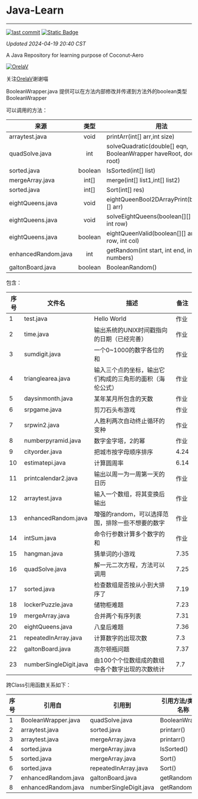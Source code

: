 # Java-Learn

------------------------------------------------------------------------

[![last commit](https://img.shields.io/github/last-commit/Coconut-Aero/JavaLearn)](https://github.com/Coconut-Aero/JavaLearn/commits/master)
[![Static Badge](https://img.shields.io/badge/Coconut-Aero-blue)](https://github.com/Coconut-Aero)


_Updated 2024-04-19 20:40 CST_

A Java Repository for learning purpose of Coconut-Aero


[![OrelaV](https://i2.hdslb.com/bfs/face/d812a48f1ca84d4f60a112dc31ba65546a787a76.jpg@240w_240h_1c_1s_!web-avatar-space-header.avif "@OrelaV")](https://space.bilibili.com/3546375738361934)

关注[OrelaV](https://space.bilibili.com/3546375738361934)谢谢喵

BooleanWrapper.java 提供可以在方法内部修改并传递到方法外的boolean类型 BooleanWrapper

可以调用的方法：

| 来源                  |    类型    | 用法                                                                   |
|---------------------|:--------:|----------------------------------------------------------------------|
| arraytest.java      |   void   | printArr(int[] arr,int size)                                         |
| quadSolve.java      |   int    | solveQuadratic(double[] eqn, BooleanWrapper haveRoot, double[] root) |
| sorted.java         | boolean  | IsSorted(int[] list)                                                 |
| mergeArray.java     |  int[]   | merge(int[] list1,int[] list2)                                       |
| sorted.java         |  int[]   | Sort(int[] res)                                                      |
| eightQueens.java    |   void   | eightQueenBool2DArrayPrint(boolean[][] arr)                          |
| eightQueens.java    |   void   | solveEightQueens(boolean[][] board, int row)                         |
| eightQueens.java    | boolean  | eightQueenValid(boolean[][] arr,int row, int col)                    |
| enhancedRandom.java |   int    | getRandom(int start, int end, int... numbers)                        |
| galtonBoard.java    | boolean  | BooleanRandom()                                                      |


包含：

| 序号 | 文件名                     | 描述                           | 备注   |
|----|-------------------------|------------------------------|------|
| 1  | test.java               | Hello World                  | 作业   |
| 2  | time.java               | 输出系统的UNIX时间戳指向的日期（已经完善）      | 作业   |
| 3  | sumdigit.java           | 一个0~1000的数字各位的和              | 作业   |
| 4  | trianglearea.java       | 输入三个点的坐标，输出它们构成的三角形的面积（海伦公式） | 作业   |
| 5  | daysinmonth.java        | 某年某月所包含的天数                   | 作业   |
| 6  | srpgame.java            | 剪刀石头布游戏                      | 作业   |
| 7  | srpwin2.java            | 人胜利两次自动终止循环的变种               | 作业   |
| 8  | numberpyramid.java      | 数字金字塔，2的幂                    | 作业   |
| 9  | cityorder.java          | 把城市按字母顺序排序                   | 4.24 |
| 10 | estimatepi.java         | 计算圆周率                        | 6.14 |
| 11 | printcalendar2.java     | 输出以周一为一周第一天的日历               | 作业   |
| 12 | arraytest.java          | 输入一个数组，将其变换后输出               | 作业   |
| 13 | enhancedRandom.java     | 增强的random，可以选择范围，排除一些不想要的数字  | 作业   |
| 14 | intSum.java             | 命令行参数计算多个数字的和                | 作业   |
| 15 | hangman.java            | 猜单词的小游戏                      | 7.35 |
| 16 | quadSolve.java          | 解一元二次方程，方法可以调用               | 7.25 |
| 17 | sorted.java             | 检查数组是否按从小到大排序了               | 7.19 |
| 18 | lockerPuzzle.java       | 储物柜难题                        | 7.23 |
| 19 | mergeArray.java         | 合并两个有序列表                     | 7.31 |
| 20 | eightQueens.java        | 八皇后难题                        | 7.36 |
| 21 | repeatedInArray.java    | 计算数字的出现次数                    | 7.3  |
| 22 | galtonBoard.java        | 高尔顿瓶问题                       | 7.37 |
| 23 | numberSingleDigit.java  | 由100个个位数组成的数组中各个数字出现的次数统计    | 7.7  |

跨Class引用函数关系如下：

| 序号 | 引用自                  | 引用到                     | 引用方法/类型的名称     |
|----|----------------------|-------------------------|----------------|
| 1  | BooleanWrapper.java  | quadSolve.java          | BooleanWrapper |
| 2  | arraytest.java       | sorted.java             | printarr()     |
| 3  | arraytest.java       | mergeArray.java         | printarr()     |
| 4  | sorted.java          | mergeArray.java         | IsSorted()     |
| 5  | sorted.java          | mergeArray.java         | Sort()         |
| 6  | sorted.java          | repeatedInArray.java    | Sort()         |
| 7  | enhancedRandom.java  | galtonBoard.java        | getRandom()    |
| 8  | enhancedRandom.java  | numberSingleDigit.java  | getRandom()    |


